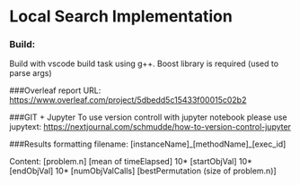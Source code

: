 # Local Search Implementation

### Build:
Build with vscode build task using g++.
Boost library is required (used to parse args)

###Overleaf report URL:
https://www.overleaf.com/project/5dbedd5c15433f00015c02b2

###GIT + Jupyter
To use version controll with jupyter notebook
please use jupytext:
https://nextjournal.com/schmudde/how-to-version-control-jupyter

###Results formatting
filename: [instanceName]\_[methodName]\_[exec_id]

Content:
[problem.n] [mean of timeElapsed]
10* [startObjVal]
10* [endObjVal]
10* [numObjValCalls]
[bestPermutation (size of problem.n)]
